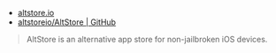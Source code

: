 [altstore.io]: https://altstore.io
[altstoreio/AltStore | GitHub]: https://github.com/altstoreio/AltStore.git

- [altstore.io]
- [altstoreio/AltStore | GitHub]

> AltStore is an alternative app store
>  for non-jailbroken iOS devices.
> 
